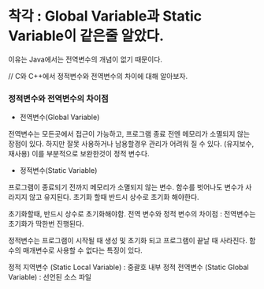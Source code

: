 # 착각 : Global Variable과 Static Variable이 같은줄 알았다.

이유는 Java에서는 전역변수의 개념이 없기 때문이다.

// C와 C++에서 정적변수와 전역변수의 차이에 대해 알아보자.

### 정적변수와 전역변수의 차이점

- 전역변수(Global Variable)

전역변수는 모든곳에서 접근이 가능하고, 프로그램 종료 전엔 메모리가 소멸되지 않는 장점이 있다.
하지만 잘못 사용하거나 남용할경우 관리가 어려워 질 수 있다. (유지보수, 재사용)
이를 부분적으로 보완한것이 정적 변수다.

- 정적변수(Static Variable)

프로그램이 종료되기 전까지 메모리가 소멸되지 않는 변수.
함수를 벗어나도 변수가 사라지지 않고 유지된다.
초기화 할때 반드시 상수로 초기화 해야한다.

초기화할때, 반드시 상수로 초기화해야함.
전역 변수와 정적 변수의 차이점 : 전역변수는 초기화가 딱한번 진행된다.

정적변수는 프로그램이 시작될 때 생성 및 초기화 되고 프로그램이 끝날 때 사라진다.
함수의 매개변수로 사용할 수 없다는 특징이 있다.

정적 지역변수 (Static Local Variable) : 중괄호 내부
정적 전역변수 (Static Global Variable) : 선언된 소스 파일
